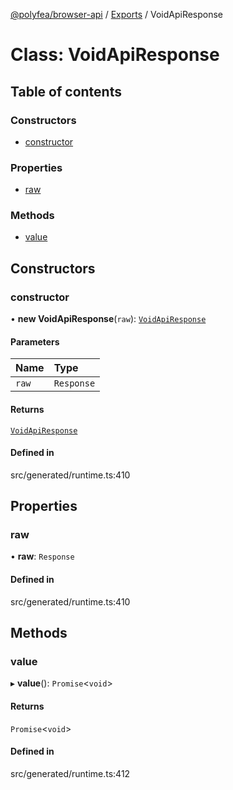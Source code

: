[@polyfea/browser-api](../README.md) / [Exports](../modules.md) / VoidApiResponse

# Class: VoidApiResponse

## Table of contents

### Constructors

- [constructor](VoidApiResponse.md#constructor)

### Properties

- [raw](VoidApiResponse.md#raw)

### Methods

- [value](VoidApiResponse.md#value)

## Constructors

### constructor

• **new VoidApiResponse**(`raw`): [`VoidApiResponse`](VoidApiResponse.md)

#### Parameters

| Name | Type |
| :------ | :------ |
| `raw` | `Response` |

#### Returns

[`VoidApiResponse`](VoidApiResponse.md)

#### Defined in

src/generated/runtime.ts:410

## Properties

### raw

• **raw**: `Response`

#### Defined in

src/generated/runtime.ts:410

## Methods

### value

▸ **value**(): `Promise`\<`void`\>

#### Returns

`Promise`\<`void`\>

#### Defined in

src/generated/runtime.ts:412
